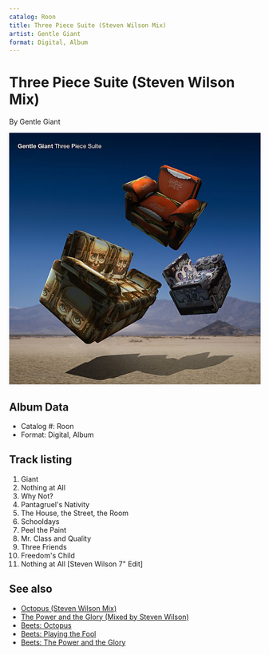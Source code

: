 ```yaml
---
catalog: Roon
title: Three Piece Suite (Steven Wilson Mix)
artist: Gentle Giant
format: Digital, Album
---
```


# Three Piece Suite (Steven Wilson Mix)

By Gentle Giant

![](../../assets/albumcovers/Gentle_Giant-Three_Piece_Suite_Steven_Wilson_Mix.png)

## Album Data

- Catalog #: Roon
- Format: Digital, Album


## Track listing


1. Giant
2. Nothing at All
3. Why Not?
4. Pantagruel's Nativity
5. The House, the Street, the Room
6. Schooldays
7. Peel the Paint
8. Mr. Class and Quality
9. Three Friends
10. Freedom's Child
11. Nothing at All [Steven Wilson 7" Edit]


## See also

- [Octopus (Steven Wilson Mix)](Octopus_Steven_Wilson_Mix.md)
- [The Power and the Glory (Mixed by Steven Wilson)](The_Power_and_the_Glory_Mixed_by_Steven_Wilson.md)
- [Beets: Octopus](../../Beets/Gentle_Giant/Octopus.md)
- [Beets: Playing the Fool](../../Beets/Gentle_Giant/Playing_the_Fool.md)
- [Beets: The Power and the Glory](../../Beets/Gentle_Giant/The_Power_and_the_Glory.md)
